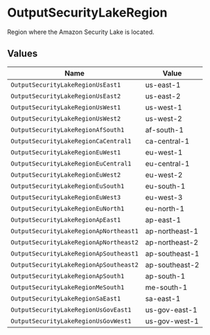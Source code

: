 # OutputSecurityLakeRegion

Region where the Amazon Security Lake is located.


## Values

| Name                                   | Value                                  |
| -------------------------------------- | -------------------------------------- |
| `OutputSecurityLakeRegionUsEast1`      | us-east-1                              |
| `OutputSecurityLakeRegionUsEast2`      | us-east-2                              |
| `OutputSecurityLakeRegionUsWest1`      | us-west-1                              |
| `OutputSecurityLakeRegionUsWest2`      | us-west-2                              |
| `OutputSecurityLakeRegionAfSouth1`     | af-south-1                             |
| `OutputSecurityLakeRegionCaCentral1`   | ca-central-1                           |
| `OutputSecurityLakeRegionEuWest1`      | eu-west-1                              |
| `OutputSecurityLakeRegionEuCentral1`   | eu-central-1                           |
| `OutputSecurityLakeRegionEuWest2`      | eu-west-2                              |
| `OutputSecurityLakeRegionEuSouth1`     | eu-south-1                             |
| `OutputSecurityLakeRegionEuWest3`      | eu-west-3                              |
| `OutputSecurityLakeRegionEuNorth1`     | eu-north-1                             |
| `OutputSecurityLakeRegionApEast1`      | ap-east-1                              |
| `OutputSecurityLakeRegionApNortheast1` | ap-northeast-1                         |
| `OutputSecurityLakeRegionApNortheast2` | ap-northeast-2                         |
| `OutputSecurityLakeRegionApSoutheast1` | ap-southeast-1                         |
| `OutputSecurityLakeRegionApSoutheast2` | ap-southeast-2                         |
| `OutputSecurityLakeRegionApSouth1`     | ap-south-1                             |
| `OutputSecurityLakeRegionMeSouth1`     | me-south-1                             |
| `OutputSecurityLakeRegionSaEast1`      | sa-east-1                              |
| `OutputSecurityLakeRegionUsGovEast1`   | us-gov-east-1                          |
| `OutputSecurityLakeRegionUsGovWest1`   | us-gov-west-1                          |